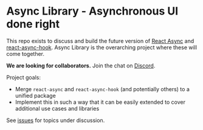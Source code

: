 # Async Library - Asynchronous UI done right

This repo exists to discuss and build the future version of [React Async](https://github.com/ghengeveld/react-async) and [react-async-hook](https://github.com/slorber/react-async-hook). Async Library is the overarching project where these will come together.

**We are looking for collaborators.**
Join the chat on [Discord](https://discord.gg/CAYQ6mU).

Project goals:
- Merge `react-async` and `react-async-hook` (and potentially others) to a unified package
- Implement this in such a way that it can be easily extended to cover additional use cases and libraries

See [issues](https://github.com/async-library/future/issues) for topics under discussion.
